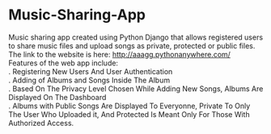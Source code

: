 # Music-Sharing-App
Music sharing app created using Python Django that allows registered users to share music files and upload songs as private, protected or public files. <br>
The link to the website is here: http://aaagg.pythonanywhere.com/ <br>
Features of the web app include:<br>
 . Registering New Users And User Authentication<br>
 . Adding of Albums and Songs Inside The Album<br>
 . Based On The Privacy Level Chosen While Adding New Songs, Albums Are Displayed On The Dashboard <br>
 . Albums with Public Songs Are Displayed To Everyonne, Private To Only The User Who Uploaded it, And Protected Is Meant Only For Those With Authorized Access. <br>
 




